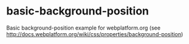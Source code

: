basic-background-position
=========================

Basic background-position example for webplatform.org (see http://docs.webplatform.org/wiki/css/properties/background-position)